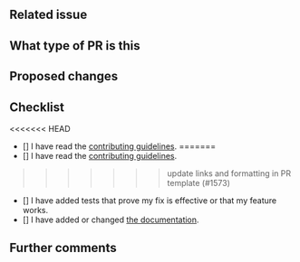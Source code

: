 ## Related issue

<!--
Please link the GitHub issue this pull request resolves in the format of `#1234`. If you discussed this change
with a maintainer, please mention her/him using the `@` syntax (e.g. `@JimBugwadia`).

If this change neither resolves an existing issue nor has sign-off from one of the maintainers, there is a
chance substantial changes will be requested or that the changes will be rejected.

You can discuss changes with maintainers in the [Kyverno Slack Channel](https://kubernetes.slack.com/).
-->

## What type of PR is this

<!--

> Uncomment only one ` /kind <>` line, hit enter to put that in a new line, and remove leading whitespaces from that line:
>
> /kind api-change
> /kind bug
> /kind cleanup
> /kind design
> /kind documentation
> /kind failing-test
> /kind feature
-->

## Proposed changes

<!--
Describe the big picture of your changes here to communicate to the maintainers why we should accept this pull request.
-->

## Checklist

<!--
Put an `x` in the boxes that apply. You can also fill these out after creating the PR. If you're unsure about any of
them, don't hesitate to ask. We're here to help! This is simply a reminder of what we are going to look for before merging your code.
-->

<<<<<<< HEAD
- [] I have read the [contributing guidelines](https://github.com/kyverno/kyverno/blob/main/CONTRIBUTING.md).
=======
- [] I have read the [contributing guidelines](../blob/main/CONTRIBUTING.md).
>>>>>>> update links and formatting in PR template (#1573)
- [] I have added tests that prove my fix is effective or that my feature works.
- [] I have added or changed [the documentation](https://github.com/kyverno/website).

## Further comments

<!--
If this is a relatively large or complex change, kick off the discussion by explaining why you chose the solution
you did and what alternatives you considered, etc...
-->
